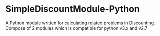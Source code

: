 # SimpleDiscountModule-Python
A Python module written for calculating related problems in Discounting. Compose of 2 modules which is compatible for python v3.x and v2.7
